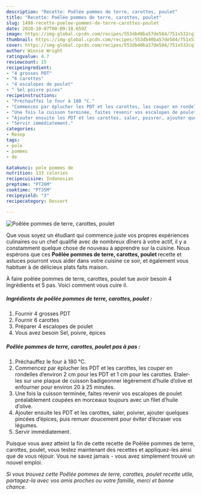 ```yaml
---
description: "Recette: Poêlée pommes de terre, carottes, poulet"
title: "Recette: Poêlée pommes de terre, carottes, poulet"
slug: 1498-recette-poelee-pommes-de-terre-carottes-poulet
date: 2020-10-07T00:09:18.659Z
image: https://img-global.cpcdn.com/recipes/553db40ba57de584/751x532cq70/poelee-pommes-de-terre-carottes-poulet-photo-principale-de-la-recette.jpg
thumbnail: https://img-global.cpcdn.com/recipes/553db40ba57de584/751x532cq70/poelee-pommes-de-terre-carottes-poulet-photo-principale-de-la-recette.jpg
cover: https://img-global.cpcdn.com/recipes/553db40ba57de584/751x532cq70/poelee-pommes-de-terre-carottes-poulet-photo-principale-de-la-recette.jpg
author: Winnie Wright
ratingvalue: 4.7
reviewcount: 15
recipeingredient:
- "4 grosses PDT"
- "6 carottes"
- "4 escalopes de poulet"
- " Sel poivre pices"
recipeinstructions:
- "Préchauffez le four à 180 °C."
- "Commencez par éplucher les PDT et les carottes, les couper en rondelles d’environ 2 cm pour les PDT et 1 cm pour les carottes. Etaler-les sur une plaque de cuisson badigeonner légèrement d’huile d’olive et enfourner pour environ 20 à 25 minutes."
- "Une fois la cuisson terminée, faites revenir vos escalopes de poulet préalablement coupées en morceaux toujours avec un filet d’huile d’olive."
- "Ajouter ensuite les PDT et les carottes, saler, poivrer, ajouter quelques pincées d’épices, puis remuer doucement pour éviter d’écraser vos légumes."
- "Servir immédiatement."
categories:
- Resep
tags:
- pole
- pommes
- de

katakunci: pole pommes de 
nutrition: 133 calories
recipecuisine: Indonesian
preptime: "PT26M"
cooktime: "PT35M"
recipeyield: "3"
recipecategory: Dessert

---
```



![Poêlée pommes de terre, carottes, poulet](https://img-global.cpcdn.com/recipes/553db40ba57de584/751x532cq70/poelee-pommes-de-terre-carottes-poulet-photo-principale-de-la-recette.jpg)

Que vous soyez un étudiant qui commence juste vos propres expériences culinaires ou un chef qualifié avec de nombreux dîners à votre actif, il y a constamment quelque chose de nouveau à apprendre sur la cuisine. Nous espérons que ces <strong> Poêlée pommes de terre, carottes, poulet </strong> recette et astuces pourront vous aider dans votre cuisine ce soir, et également vous habituer à de délicieux plats faits maison.

<!--inarticleads1-->

À faire poêlée pommes de terre, carottes, poulet tue avoir besoin 4 Ingrédients et 5 pas. Voici comment vous cuire il.

##### Ingrédients de poêlée pommes de terre, carottes, poulet :

1. Fournir 4 grosses PDT
1. Fournir 6 carottes
1. Préparer 4 escalopes de poulet
1. Vous avez besoin  Sel, poivre, épices




<!--inarticleads2-->

##### Poêlée pommes de terre, carottes, poulet pas à pas :

1. Préchauffez le four à 180 °C.
1. Commencez par éplucher les PDT et les carottes, les couper en rondelles d’environ 2 cm pour les PDT et 1 cm pour les carottes. Etaler-les sur une plaque de cuisson badigeonner légèrement d’huile d’olive et enfourner pour environ 20 à 25 minutes.
1. Une fois la cuisson terminée, faites revenir vos escalopes de poulet préalablement coupées en morceaux toujours avec un filet d’huile d’olive.
1. Ajouter ensuite les PDT et les carottes, saler, poivrer, ajouter quelques pincées d’épices, puis remuer doucement pour éviter d’écraser vos légumes.
1. Servir immédiatement.




<!--inarticleads1-->

<p>
Puisque vous avez atteint la fin de cette recette de Poêlée pommes de terre, carottes, poulet, vous testez maintenant des recettes et appliquez-les ainsi que de vous réjouir. Vous ne savez jamais - vous avez simplement trouvé un nouvel emploi.
</p>

<p>
<i>Si vous trouvez cette Poêlée pommes de terre, carottes, poulet recette utile, partagez-la avec vos amis proches ou votre famille, merci et bonne chance.</i>
</p>
